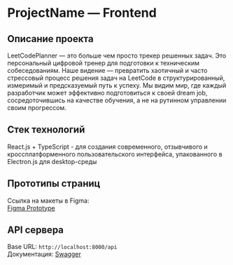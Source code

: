 # ProjectName — Frontend

## Описание проекта
LeetCodePlanner — это больше чем просто трекер решенных задач. Это персональный цифровой тренер для подготовки к техническим собеседованиям. Наше видение — превратить хаотичный и часто стрессовый процесс решения задач на LeetCode в структурированный, измеримый и предсказуемый путь к успеху. Мы видим мир, где каждый разработчик может эффективно подготовиться к своей dream job, сосредоточившись на качестве обучения, а не на рутинном управлении своим прогрессом.

## Стек технологий
React.js + TypeScript - для создания современного, отзывчивого и кроссплатформенного пользовательского интерфейса, упакованного в Electron.js для desktop-среды

## Прототипы страниц
Ссылка на макеты в Figma:  
[Figma Prototype](https://www.figma.com/design/20pzOFeUfxEfxkTQCgRJ76/%D0%90%D0%BB%D0%B5%D0%BA%D1%81%D0%B5%D0%B9-%D0%A1%D0%B8%D0%BC%D0%BE%D0%BD%D0%B5%D0%BD%D0%BA%D0%BE-s-team-library?node-id=0-1&p=f&t=R5sC3lhbfJlP7eLD-0)

## API сервера
Base URL: `http://localhost:8000/api`  
Документация: [Swagger](http://localhost:8000/docs)
